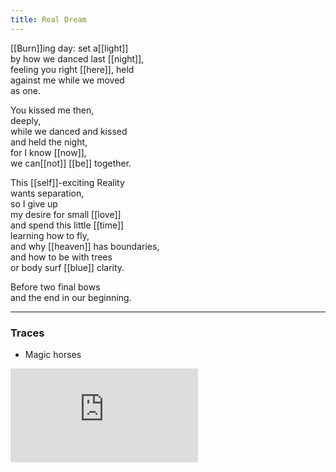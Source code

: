 ```yaml
---
title: Real Dream
---
```


[[Burn]]ing day: set a[[light]]  
by how we danced last [[night]],  
feeling you right [[here]], held  
against me while we moved  
as one.  
  
You kissed me then,  
deeply,  
while we danced and kissed  
and held the night,  
for I know [[now]],  
we can[[not]] [[be]] together.  
  
This [[self]]-exciting Reality  
wants separation,  
so I give up  
my desire for small [[love]]  
and spend this little [[time]]  
learning how to fly,  
and why [[heaven]] has boundaries,  
and how to be with trees  
or body surf [[blue]] clarity.  
  
Before two final bows  
and the end in our beginning.  

---

### Traces

* Magic horses

<iframe class="video" src="https://www.youtube-nocookie.com/embed/Y7ThW3BKY_w" frameborder="0" allow="accelerometer; autoplay; encrypted-media; gyroscope; picture-in-picture" allowfullscreen></iframe>